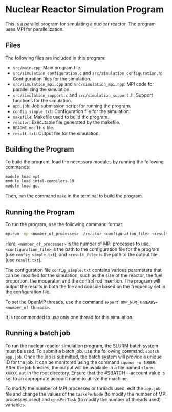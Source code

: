 # Nuclear Reactor Simulation Program

This is a parallel program for simulating a nuclear reactor. The program uses MPI for parallelization.

## Files

The following files are included in this program:

- `src/main.cpp`: Main program file.
- `src/simulation_configuration.c` and `src/simulation_configuration.h`: Configuration files for the
  simulation.
- `src/simulation_mpi.cpp` and `src/simulation_mpi.hpp`: MPI code for parallelizing the simulation.
- `src/simulation_support.c` and `src/simulation_support.h`: Support functions for the simulation.
- `app.job`: Job submission script for running the program.
- `config_simple.txt`: Configuration file for the simulation.
- `makefile`: Makefile used to build the program.
- `reactor`: Executable file generated by the makefile.
- `README.md`: This file.
- `result.txt`: Output file for the simulation.

## Building the Program

To build the program, load the necessary modules by running the following commands:

```bash
module load mpt
module load intel-compilers-19
module load gcc
```
Then, run the command `make` in the terminal to build the program.

## Running the Program

To run the program, use the following command format:

```bash
mpirun -np <number_of_processes> ./reactor <configuration_file> <result_file>
```

Here, `<number_of_processes>` is the number of MPI processes to use, `<configuration_file>` is the
path to the configuration file for the program (use `config_simple.txt`), and `<result_file>` is the
path to the output file (use `result.txt`).

The configuration file `config_simple.txt` contains various parameters that can be modified for the
simulation, such as the size of the reactor, the fuel proportion, the moderator, and the control rod
insertion. The program will output the results in both the file and console based on the frequency
set in the configuration file.

To set the OpenMP threads, use the command `export OMP_NUM_THREADS=<number_of threads>`.

It is recommended to use only one thread for this simulation.

## Running a batch job

To run the nuclear reactor simulation program, the SLURM batch system must be used. To
submit a batch job, use the following command: `sbatch app.job`. Once the job is submitted, the
batch system will provide a unique ID for the job. It can be monitored using the command `squeue -u
$USER`. After the job finishes, the output will be available in a file named `slurm-XXXXX.out` in
the root directory. Ensure that the #SBATCH --account value is set to an appropriate account name to
utilize the machine.

To modify the number of MPI processes or threads used, edit the `app.job` file and change the
values of the `tasksPerNode` (to modify the number of MPI processes used) and `cpusPerTask` (to
modify the number of threads used) variables.